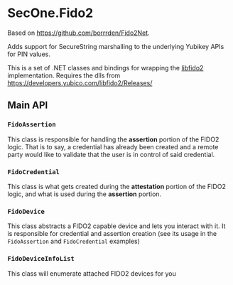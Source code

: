 # SecOne.Fido2

Based on https://github.com/borrrden/Fido2Net. 

Adds support for SecureString marshalling to the underlying Yubikey APIs for PIN values.

This is a set of .NET classes and bindings for wrapping the [libfido2](https://github.com/Yubico/libfido2) implementation. Requires the dlls from https://developers.yubico.com/libfido2/Releases/


## Main API

### `FidoAssertion`

This class is responsible for handling the **assertion** portion of the FIDO2 logic.  That is to say, a credential has already been created and a remote party would like to validate that the user is in control of said credential.  

### `FidoCredential`

This class is what gets created during the **attestation** portion of the FIDO2 logic, and what is used during the **assertion** portion.

### `FidoDevice`

This class abstracts a FIDO2 capable device and lets you interact with it.  It is responsible for credential and assertion creation (see its usage in the `FidoAssertion` and `FidoCredential` examples)

### `FidoDeviceInfoList`

This class will enumerate attached FIDO2 devices for you


